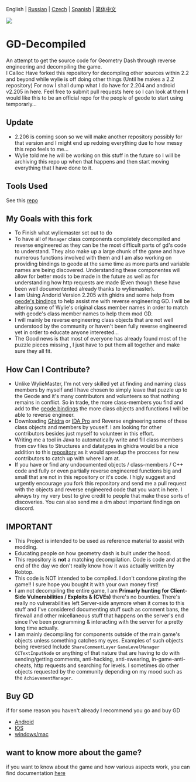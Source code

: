  English | [Russian](README-RU.md) | [Czech](README-CZ.md) | [Spanish](README-ES.md) | [简体中文](README-CN.md)
<p>
<a href="https://discord.gg/GpBrjrebd5"><img src=https://img.shields.io/badge/Discord_Server-3670a0?style=for-the-badge&logo=discord&logoColor=white></a>
</p>

# GD-Decompiled
 An attempt to get the source code for Geometry Dash through reverse engineering and decompiling the game.  
I Calloc Have forked this repository for decompling other sources within 2.2 and beyond while wylie is off doing other things (Until he makes a 2.2 repository)
For now I shall dump what I do have for 2.204 and android v2.205 in here. Feel free to submit pull requests here so I can look at them I would like this to be an official repo for the people of geode to start using temporarly...

## Update 
- 2.206 is coming soon so we will make another repository possibly for that version and I might end up redoing everything due to how messy this repo feels to me...
- Wylie told me he will be working on this stuff in the future so I will be archiving this repo up when that happens and then start moving everything that I have done to it. 

## Tools Used
See this [repo](https://github.com/CallocGD/Geometry-Dash-Miscellaneous-Decomp-Tools)


## My Goals with this fork
- To Finish what wyliemaster set out to do
- To have all of `Manager` class components completely decompiled and reverse engineered as they can be the most difficult parts of gd's code to understand. They also make up a large chunk of the game and have numerous functions involved with them and I am also working on providing bindings to geode at the same time as more parts and variable names are being discovered. Understanding these componentes will allow for better mods to be made in the future as well as for understanding how http requests are made (Even though these have been well documentented already thanks to wyliemaster).
- I am Using Andorid Version 2.205 with ghidra and some help from [geode's bindings](https://github.com/geode-sdk/bindings) to help assist me with reverse engineering GD. I will be altering some of Wylie's original class member names in order to match with geode's class member names to help them mod GD.
- I will mainly be reverse engineering class objects that are not well understood by the community or haven't been fully reverse engineered yet in order to educate anyone interested...
- The Good news is that most of everyone has already found most of the puzzle pieces missing , I just have to put them all together and make sure they all fit.

## How Can I Contribute?
- Unlike WylieMaster, I'm not very skilled yet at finding and naming class members by myself and I have chosen to simply leave that puzzle up to the Geode and it's many contributors and volunteers so that nothing remains in conflict. So in trade, the more class-members you find and add to the [geode bindings](https://github.com/geode-sdk/bindings) the more class objects and functions I will be able to reverse engineer.
- Downloading [Ghidra](https://github.com/NationalSecurityAgency/ghidra) or [IDA Pro](https://hex-rays.com/IDA-pro/) and Reverse engineering some of these class objects and members by youself. I am looking for other contributors besides just myself to volunteer in this effort.
- Writing me a tool in Java to automatically write and fill class members from csv files to Structures and datatypes in ghidra would be a nice addition to this [repository](https://github.com/CallocGD/Geometry-Dash-Miscellaneous-Decomp-Tools) as it would speedup the proccess for new contributors to catch up with where I am at.
- If you have or find any undocumented objects / class-members / C++ code and fully or even partially reverse engineered functions big and small that are not in this repository or it's code. I higly suggest and urgently encourage you fork this repository and send me a pull request with the objects and reverse engineered code that you want in here. I always try my very best to give credit to people that make these sorts of discoveries. You can also send me a dm about important findings on discord.

## IMPORTANT

- This Project is intended to be used as reference material to assist with modding.
- Educating people on how geometry dash is built under the hood. 
- This repository is <b>not</b> a matching decompilation. Code is code and at the end of the day we don't really know how it was actually written by Robtop.
- This code is NOT intended to be compiled. I don't condone pirating the game!! I sure hope you bought it with your own money first!
- I am not decompiling the entire game, I am <b>Primarly hunting for Client-Side Vulnerabilities / Exploits & (CVEs)</b> there's no bounties. There's really no vulnerabilities left Server-side anymore when it comes to this stuff and I've considered documenting stuff such as comment bans, the firewall and other micellaneous stuff that happens on the server's end since I've been programming & interacting with the server for a pretty long time actually.
- I am mainly decompiling for components outside of the main game's objects unless something catches my eyes. Examples of such objects being reversed Include `ShareCommentLayer` `GameLevelManager`  `CCTextInputNode` or anything of that nature that are having to do with sending/getting comments, anti-hacking, anti-swearing, in-game-anti-cheats, http requests and searching for levels. I sometimes do other objects requested by the community depending on my mood such as the `AchievementManager`.


## Buy GD

if for some reason you haven't already I recommend you go and buy GD

- [Android](https://play.google.com/store/apps/details?id=com.robtopx.geometryjump&hl=en_GB&gl=US)
- [IOS](https://apps.apple.com/us/app/geometry-dash/id625334537)
- [windows/mac](https://store.steampowered.com/app/322170/Geometry_Dash/)

## want to know more about the game?

if you want to know about the game and how various aspects work, you can find documentation [here](https://github.com/Wyliemaster/gddocs)
